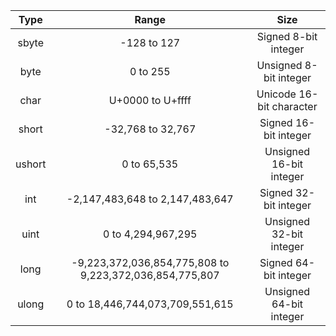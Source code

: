 |  Type  |                          Range                          |           Size           |
|:------:|:-------------------------------------------------------:|:------------------------:|
| sbyte  |                       -128 to 127                       |   Signed 8-bit integer   |
|  byte  |                        0 to 255                         |  Unsigned 8-bit integer  |
|  char  |                    U+0000 to U+ffff                     | Unicode 16-bit character |
| short  |                    -32,768 to 32,767                    |  Signed 16-bit integer   |
| ushort |                       0 to 65,535                       | Unsigned 16-bit integer  |
|  int   |             -2,147,483,648 to 2,147,483,647             |  Signed 32-bit integer   |
|  uint  |                   0 to 4,294,967,295                    | Unsigned 32-bit integer  |
|  long  | -9,223,372,036,854,775,808 to 9,223,372,036,854,775,807 |  Signed 64-bit integer   |
| ulong  |             0 to 18,446,744,073,709,551,615             | Unsigned 64-bit integer  |